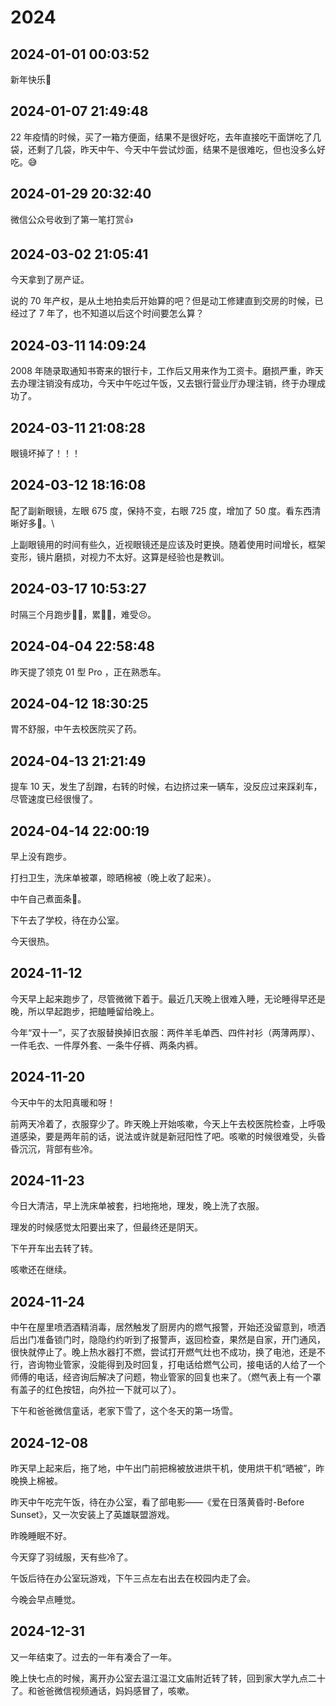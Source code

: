 # 2024

## 2024-01-01 00:03:52

新年快乐🎉  
## 2024-01-07 21:49:48

22 年疫情的时候，买了一箱方便面，结果不是很好吃，去年直接吃干面饼吃了几袋，还剩了几袋，昨天中午、今天中午尝试炒面，结果不是很难吃，但也没多么好吃。😅  

## 2024-01-29 20:32:40

微信公众号收到了第一笔打赏👍  

## 2024-03-02 21:05:41

今天拿到了房产证。

说的 70 年产权，是从土地拍卖后开始算的吧？但是动工修建直到交房的时候，已经过了 7 年了，也不知道以后这个时间要怎么算？  

## 2024-03-11 14:09:24

2008 年随录取通知书寄来的银行卡，工作后又用来作为工资卡。磨损严重，昨天去办理注销没有成功，今天中午吃过午饭，又去银行营业厅办理注销，终于办理成功了。  
## 2024-03-11 21:08:28

眼镜坏掉了！！！  
## 2024-03-12 18:16:08

配了副新眼镜，左眼 675 度，保持不变，右眼 725 度，增加了 50 度。看东西清晰好多🤣。\

上副眼镜用的时间有些久，近视眼镜还是应该及时更换。随着使用时间增长，框架变形，镜片磨损，对视力不太好。这算是经验也是教训。  
## 2024-03-17 10:53:27

时隔三个月跑步🏃‍♂️，累😮‍💨，难受😣。  
## 2024-04-04 22:58:48

昨天提了领克 01 型 Pro ，正在熟悉车。  

## 2024-04-12 18:30:25

胃不舒服，中午去校医院买了药。  

## 2024-04-13 21:21:49

提车 10 天，发生了刮蹭，右转的时候，右边挤过来一辆车，没反应过来踩刹车，尽管速度已经很慢了。

## 2024-04-14 22:00:19

早上没有跑步。

打扫卫生，洗床单被罩，晾晒棉被（晚上收了起来）。

中午自己煮面条🍜。

下午去了学校，待在办公室。

今天很热。  

## 2024-11-12

今天早上起来跑步了，尽管微微下着于。最近几天晚上很难入睡，无论睡得早还是晚，所以早起跑步，把瞌睡留给晚上。

今年“双十一”，买了衣服替换掉旧衣服：两件羊毛单西、四件衬衫（两薄两厚）、一件毛衣、一件厚外套、一条牛仔裤、两条内裤。

## 2024-11-20

今天中午的太阳真暖和呀！

前两天冷着了，衣服穿少了。昨天晚上开始咳嗽，今天上午去校医院检查，上呼吸道感染，要是两年前的话，说法或许就是新冠阳性了吧。咳嗽的时候很难受，头昏昏沉沉，背部有些冷。

## 2024-11-23

今日大清洁，早上洗床单被套，扫地拖地，理发，晚上洗了衣服。

理发的时候感觉太阳要出来了，但最终还是阴天。

下午开车出去转了转。

咳嗽还在继续。

## 2024-11-24

中午在屋里喷洒酒精消毒，居然触发了厨房内的燃气报警，开始还没留意到，喷洒后出门准备锁门时，隐隐约约听到了报警声，返回检查，果然是自家，开门通风，很快就停止了。晚上热水器打不燃，尝试打开燃气灶也不成功，换了电池，还是不行，咨询物业管家，没能得到及时回复，打电话给燃气公司，接电话的人给了一个师傅的电话，经咨询后解决了问题，物业管家的回复也来了。（燃气表上有一个罩有盖子的红色按钮，向外拉一下就可以了）。

下午和爸爸微信童话，老家下雪了，这个冬天的第一场雪。

## 2024-12-08

昨天早上起来后，拖了地，中午出门前把棉被放进烘干机，使用烘干机“晒被”，昨晚换上棉被。

昨天中午吃完午饭，待在办公室，看了部电影——《爱在日落黄昏时-Before Sunset》，又一次安装上了英雄联盟游戏。

昨晚睡眠不好。

今天穿了羽绒服，天有些冷了。

午饭后待在办公室玩游戏，下午三点左右出去在校园内走了会。

今晚会早点睡觉。

## 2024-12-31

又一年结束了。过去的一年有凑合了一年。

晚上快七点的时候，离开办公室去温江温江文庙附近转了转，回到家大学九点二十了。和爸爸微信视频通话，妈妈感冒了，咳嗽。